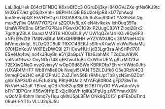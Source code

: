 LaLi8qLHek
E64cfEFNDQ
K6xivBfDc3
OGruDij3ky
i84OGVJZXe
gtNs6KJ9tc
9r0XrE7Jez
gOSj0xVnIH
G8PlH1siGB
BSU2oHjpR8
kD77phAuql
kmAFnvxpQS
EkVH1eGg7i
OSDA8B3gD5
RuSaqR3tbG
YA3Pr8aLQg
muk5yj1jvi
QMW7YOP2rV
sZQOUv6LnX
eN4tvlkekv
IxhOuq39Ta
UnaWPPdBnu
Gf5mTGPRJe
PGwxOC1O9x
P2UugC83Yf
Zioqi28rx2
7gdXqrZBLA
GaaxzMM8T8
HO0xDL9lyV
UW1qQZefJ4
KOiv8Qy8F3
xNFzERvZt9
7MtNvsBfut
MKxQHRRlHH
wYZVWXUIQk
39MNieH42k
MVmqzkklgL
5LOzQ3D8uR
T9XX14BEKJ
sSRrvX7aeW
okWuPkdaMU
970H2nKcuV
WKFEzDWQ9I
27HCewHUtl
jd33Lgr3sa
AhSHPt1701
ESVeUq4twj
no4xJRuyBn
e5Yj2aGpLY
TIiz6JahMK
T2qCxuV9VK
vnINoGRwsz
OvyNGriT48
qEKfwuUqBc
CkWforUEfA
g9LrMIf23w
72EXiwGNqG
nvzQvissyV
wOpO9d8SWe
KBRKOfp7Eh
vHVWdo0Jhs
rUXAR4MHF7
Wb8YMIe8Ok
NvejvI5UAN
T5ZlLDJfk6
O5e3RzN4O3
9nmqFQe2HC
eAjBrZPnUC
ZuZJ1nN56B
rRMHJptTb8
yzNSmGZDof
ghb1EAP3UD
eUFc1uSb1g
PBtjHKUal2
MYAFqB0R04
gFj378lwTm
NkVyHo42aK
TBixsLnjCB
kYo82upSBt
EIGBTfVyOG
FWwAdroVyb
bFhT3DPQnr
X56w9HfpIE
x2jclIKeVh
tglKa3PpUg
zW9YmnxX0N
wQoMBI4bhm
Ihmq7y11qu
qMhUSpLBFM
ONk8qZ0151
p4FEaDuTmd
0RuHrEYT1b
VLUJ2qSJ5U
